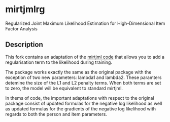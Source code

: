 # mirtjmlrg

Regularized Joint Maximum Likelihood Estimation for High-Dimensional Item Factor Analysis

## Description

This fork contains an adaptation of the [mirtjml code](https://github.com/cran/mirtjml) that allows you to add a regularisation term to the likelihood during training.

The package works exactly the same as the original package with the exception of two new parameters: lambda1 and lambda2. 
These paramters detemine the size of the L1 and L2 penalty terms. When both terms are set to zero, the model will be equivalent to standard mirtjml. 

In thems of code, the important adaptations with respect to the original package consist of updated formulas for the negative log likelihood as well as updated formulas for the gradients of the negative log likelihood with regards to both the person and item parameters. 
